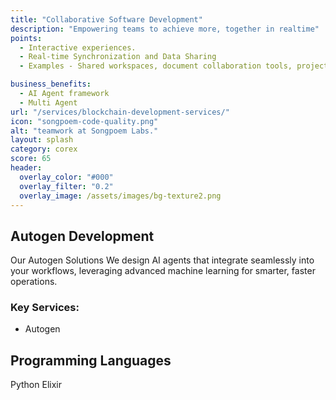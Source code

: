 ```yaml
---
title: "Collaborative Software Development"
description: "Empowering teams to achieve more, together in realtime"
points:
  - Interactive experiences.
  - Real-time Synchronization and Data Sharing
  - Examples - Shared workspaces, document collaboration tools, project management platforms.

business_benefits:
  - AI Agent framework
  - Multi Agent
url: "/services/blockchain-development-services/"
icon: "songpoem-code-quality.png"
alt: "teamwork at Songpoem Labs."
layout: splash
category: corex
score: 65
header:
  overlay_color: "#000"
  overlay_filter: "0.2"
  overlay_image: /assets/images/bg-texture2.png
---
```

## Autogen Development

Our Autogen Solutions
We design AI agents that integrate seamlessly into your workflows, leveraging advanced machine learning for smarter, faster operations.

### Key Services:
- Autogen

## Programming Languages
Python
Elixir